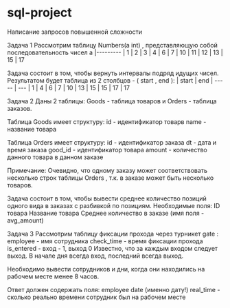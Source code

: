 # sql-project
Написание запросов повышенной сложности

Задача 1
Рассмотрим таблицу Numbers(a int) , представляющую собой последовательность чисел
a
|---------
| 1
| 2
| 3
| 4
| 6
| 7
| 10
| 11
| 12
| 13
| 15
| 17

Задача состоит в том, чтобы вернуть интервалы подряд идущих чисел. Результатом будет таблица из 2 столбцов - ( start , end ):
| start | end
| ----- | ---
| 1 | 4
| 6 | 7
| 10 | 13
| 15 | 15
| 17 | 17




Задача 2
Даны 2 таблицы: Goods - таблица товаров и Orders - таблица заказов.

Таблица Goods имеет структуру:
id - идентификатор товарв
name - название товара

Таблица Orders имеет структуру:
id - идентификатор заказа
dt - дата и время заказа
good_id - идентификатор товара
amount - количество данного товара в данном заказе

Примечание: Очевидно, что одному заказу может соответствовать несколько строк таблицы Orders , т.к. в заказе может быть несколько товаров.

Задача состоит в том, чтобы вывести среднее количество позиций одного вида в заказах с разбивкой по позициям. Необходимые поля:
ID товара
Название товара
Среднее количество в заказе (имя поля - avg_amount)




Задача 3
Рассмотрим таблицу фиксации прохода через турникет gate :
employee - имя сотрудника
check_time - время фиксации прохода
is_entered - вход - 1, выход 0
Известно, что за каждым входом следует выход. В начале дня всегда вход, последний всегда выход.

Необходимо вывести сотрудников и дни, когда они находились на рабочем месте менее 8 часов.

Ответ должен содержать поля:
employee
date (именно дату!)
real_time - сколько реально времени сотрудник был на рабочем месте
